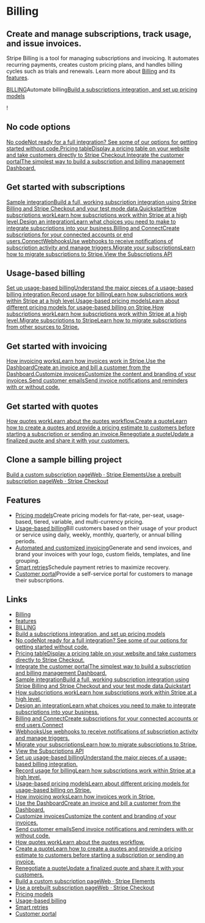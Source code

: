 # Billing

## Create and manage subscriptions, track usage, and issue invoices.

Stripe Billing is a tool for managing subscriptions and invoicing. It automates
recurring payments, creates custom pricing plans, and handles billing cycles
such as trials and renewals. Learn more about
[Billing](https://docs.stripe.com/billing/billing-apis) and its
[features](https://docs.stripe.com/billing#features).

[BILLING](https://docs.stripe.com/billing)Automate billing[Build a subscriptions
integration, and set up pricing
models](https://docs.stripe.com/billing/subscriptions/build-subscriptions)

!

## No code options

[No codeNot ready for a full integration? See some of our options for getting
started without code.](https://docs.stripe.com/no-code/subscriptions)[Pricing
tableDisplay a pricing table on your website and take customers directly to
Stripe
Checkout.](https://docs.stripe.com/payments/checkout/pricing-table)[Integrate
the customer portalThe simplest way to build a subscription and billing
management Dashboard.](https://docs.stripe.com/customer-management)
## Get started with subscriptions

[Sample integrationBuild a full, working subscription integration using Stripe
Billing and Stripe Checkout and your test mode
data.Quickstart](https://docs.stripe.com/billing/quickstart)[How subscriptions
workLearn how subscriptions work within Stripe at a high
level.](https://docs.stripe.com/billing/subscriptions/overview)[Design an
integrationLearn what choices you need to make to integrate subscriptions into
your
business.](https://docs.stripe.com/billing/subscriptions/designing-integration)[Billing
and ConnectCreate subscriptions for your connected accounts or end
users.Connect](https://docs.stripe.com/connect/subscriptions)[WebhooksUse
webhooks to receive notifications of subscription activity and manage
triggers.](https://docs.stripe.com/billing/subscriptions/webhooks)[Migrate your
subscriptionsLearn how to migrate subscriptions to
Stripe.](https://docs.stripe.com/billing/subscriptions/migrate-subscriptions)[View
the Subscriptions API](https://docs.stripe.com/docs/api/subscriptions)
## Usage-based billing

[Set up usage-based billingUnderstand the major pieces of a usage-based billing
integration.](https://docs.stripe.com/billing/subscriptions/usage-based/implementation-guide)[Record
usage for billingLearn how subscriptions work within Stripe at a high
level.](https://docs.stripe.com/billing/subscriptions/usage-based/recording-usage)[Usage-based
pricing modelsLearn about different pricing models for usage-based billing on
Stripe.](https://docs.stripe.com/billing/subscriptions/usage-based/pricing-models)[How
subscriptions workLearn how subscriptions work within Stripe at a high
level.](https://docs.stripe.com/billing/subscriptions/overview)[Migrate
subscriptions to StripeLearn how to migrate subscriptions from other sources to
Stripe.](https://docs.stripe.com/billing/subscriptions/migrate-subscriptions)
## Get started with invoicing

[How invoicing worksLearn how invoices work in
Stripe.](https://docs.stripe.com/invoicing/overview)[Use the DashboardCreate an
invoice and bill a customer from the
Dashboard.](https://docs.stripe.com/invoicing/dashboard)[Customize
invoicesCustomize the content and branding of your
invoices.](https://docs.stripe.com/invoicing/customize)[Send customer emailsSend
invoice notifications and reminders with or without
code.](https://docs.stripe.com/invoicing/send-email)
## Get started with quotes

[How quotes workLearn about the quotes
workflow.](https://docs.stripe.com/quotes/overview)[Create a quoteLearn how to
create a quotes and provide a pricing estimate to customers before starting a
subscription or sending an
invoice.](https://docs.stripe.com/quotes/create)[Renegotiate a quoteUpdate a
finalized quote and share it with your
customers.](https://docs.stripe.com/quotes/clone)
## Clone a sample billing project

[Build a custom subscription pageWeb · Stripe
Elements](https://github.com/stripe-samples/subscription-use-cases)[Use a
prebuilt subscription pageWeb · Stripe
Checkout](https://github.com/stripe-samples/checkout-single-subscription)
## Features

- [Pricing models](https://docs.stripe.com/products-prices/pricing-models)Create
pricing models for flat-rate, per-seat, usage-based, tiered, variable, and
multi-currency pricing.
- [Usage-based
billing](https://docs.stripe.com/billing/subscriptions/usage-based)Bill
customers based on their usage of your product or service using daily, weekly,
monthly, quarterly, or annual billing periods.
- [Automated and customized
invoicing](https://docs.stripe.com/invoicing/overview)Generate and send
invoices, and brand your invoices with your logo, custom fields, templates, and
line grouping.
- [Smart retries](https://docs.stripe.com/billing/automations)Schedule payment
retries to maximize recovery.
- [Customer
portal](https://docs.stripe.com/customer-management/activate-no-code-customer-portal)Provide
a self-service portal for customers to manage their subscriptions.

## Links

- [Billing](https://docs.stripe.com/billing/billing-apis)
- [features](https://docs.stripe.com/billing#features)
- [BILLING](https://docs.stripe.com/billing)
- [Build a subscriptions integration, and set up pricing
models](https://docs.stripe.com/billing/subscriptions/build-subscriptions)
- [No codeNot ready for a full integration? See some of our options for getting
started without code.](https://docs.stripe.com/no-code/subscriptions)
- [Pricing tableDisplay a pricing table on your website and take customers
directly to Stripe
Checkout.](https://docs.stripe.com/payments/checkout/pricing-table)
- [Integrate the customer portalThe simplest way to build a subscription and
billing management Dashboard.](https://docs.stripe.com/customer-management)
- [Sample integrationBuild a full, working subscription integration using Stripe
Billing and Stripe Checkout and your test mode
data.Quickstart](https://docs.stripe.com/billing/quickstart)
- [How subscriptions workLearn how subscriptions work within Stripe at a high
level.](https://docs.stripe.com/billing/subscriptions/overview)
- [Design an integrationLearn what choices you need to make to integrate
subscriptions into your
business.](https://docs.stripe.com/billing/subscriptions/designing-integration)
- [Billing and ConnectCreate subscriptions for your connected accounts or end
users.Connect](https://docs.stripe.com/connect/subscriptions)
- [WebhooksUse webhooks to receive notifications of subscription activity and
manage triggers.](https://docs.stripe.com/billing/subscriptions/webhooks)
- [Migrate your subscriptionsLearn how to migrate subscriptions to
Stripe.](https://docs.stripe.com/billing/subscriptions/migrate-subscriptions)
- [View the Subscriptions API](https://docs.stripe.com/docs/api/subscriptions)
- [Set up usage-based billingUnderstand the major pieces of a usage-based
billing
integration.](https://docs.stripe.com/billing/subscriptions/usage-based/implementation-guide)
- [Record usage for billingLearn how subscriptions work within Stripe at a high
level.](https://docs.stripe.com/billing/subscriptions/usage-based/recording-usage)
- [Usage-based pricing modelsLearn about different pricing models for
usage-based billing on
Stripe.](https://docs.stripe.com/billing/subscriptions/usage-based/pricing-models)
- [How invoicing worksLearn how invoices work in
Stripe.](https://docs.stripe.com/invoicing/overview)
- [Use the DashboardCreate an invoice and bill a customer from the
Dashboard.](https://docs.stripe.com/invoicing/dashboard)
- [Customize invoicesCustomize the content and branding of your
invoices.](https://docs.stripe.com/invoicing/customize)
- [Send customer emailsSend invoice notifications and reminders with or without
code.](https://docs.stripe.com/invoicing/send-email)
- [How quotes workLearn about the quotes
workflow.](https://docs.stripe.com/quotes/overview)
- [Create a quoteLearn how to create a quotes and provide a pricing estimate to
customers before starting a subscription or sending an
invoice.](https://docs.stripe.com/quotes/create)
- [Renegotiate a quoteUpdate a finalized quote and share it with your
customers.](https://docs.stripe.com/quotes/clone)
- [Build a custom subscription pageWeb · Stripe
Elements](https://github.com/stripe-samples/subscription-use-cases)
- [Use a prebuilt subscription pageWeb · Stripe
Checkout](https://github.com/stripe-samples/checkout-single-subscription)
- [Pricing models](https://docs.stripe.com/products-prices/pricing-models)
- [Usage-based
billing](https://docs.stripe.com/billing/subscriptions/usage-based)
- [Smart retries](https://docs.stripe.com/billing/automations)
- [Customer
portal](https://docs.stripe.com/customer-management/activate-no-code-customer-portal)